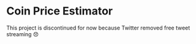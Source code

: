# Coin Price Estimator

This project is discontinued for now because Twitter removed free tweet streaming 😞
